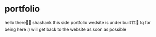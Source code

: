 # portfolio
hello there👋👋 shashank this side  portfolio wedsite is under  built🏗️🚧 tq for being here :) will get back to the website as soon as possible 
